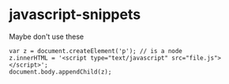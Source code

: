 # javascript-snippets

Maybe don't use these

```
var z = document.createElement('p'); // is a node
z.innerHTML = '<script type="text/javascript" src="file.js"></script>';
document.body.appendChild(z);
```
